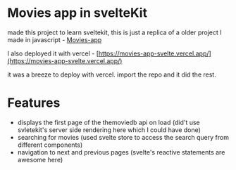 # Movies app in svelteKit

made this project to learn sveltekit, this is just a replica of a older project I made in javascript - [Movies-app](https://github.com/KailashGanesh/Movies-app)

I also deployed it with vercel - [https://movies-app-svelte.vercel.app/](https://movies-app-svelte.vercel.app/)

it was a breeze to deploy with vercel. import the repo and it did the rest.

# Features
- displays the first page of the themoviedb api on load (did't use svletekit's server side rendering here which I could have done)
- searching for movies (used svelte store to access the search query from different components)
- navigation to next and previous pages (svelte's reactive statements are awesome here)